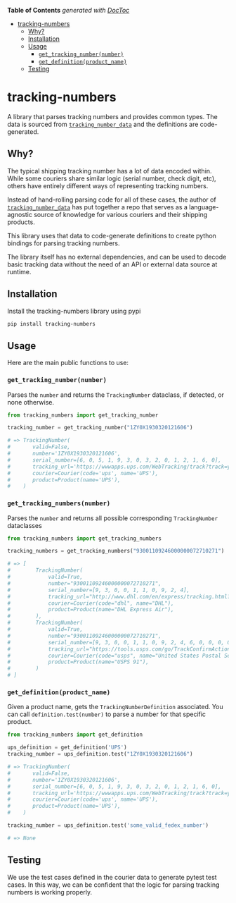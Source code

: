 <!-- START doctoc generated TOC please keep comment here to allow auto update -->
<!-- DON'T EDIT THIS SECTION, INSTEAD RE-RUN doctoc TO UPDATE -->
**Table of Contents**  *generated with [DocToc](https://github.com/thlorenz/doctoc)*

- [tracking-numbers](#tracking-numbers)
  - [Why?](#why)
  - [Installation](#installation)
  - [Usage](#usage)
    - [`get_tracking_number(number)`](#get_tracking_numbernumber)
    - [`get_definition(product_name)`](#get_definitionproduct_name)
  - [Testing](#testing)

<!-- END doctoc generated TOC please keep comment here to allow auto update -->

# tracking-numbers

A library that parses tracking numbers and provides common types.
The data is sourced from [`tracking_number_data`](https://github.com/jkeen/tracking_number_data/) and the definitions are code-generated.

## Why?

The typical shipping tracking number has a lot of data encoded within.
While some couriers share similar logic (serial number, check digit, etc), others have entirely different ways of representing tracking numbers.

Instead of hand-rolling parsing code for all of these cases, the author of [`tracking_number_data`](https://github.com/jkeen/tracking_number_data/) has put together a repo that serves as a language-agnostic source of knowledge for various couriers and their shipping products.

This library uses that data to code-generate definitions to create python bindings for parsing tracking numbers.

The library itself has no external dependencies, and can be used to decode basic tracking data without the need of an API or external data source at runtime.

## Installation

Install the tracking-numbers library using pypi

```sh
pip install tracking-numbers
```

## Usage

Here are the main public functions to use:

### `get_tracking_number(number)`

Parses the `number` and returns the `TrackingNumber` dataclass, if detected, or none otherwise.

```python
from tracking_numbers import get_tracking_number

tracking_number = get_tracking_number("1ZY0X1930320121606")

# => TrackingNumber(
#       valid=False,
#       number='1ZY0X1930320121606',
#       serial_number=[6, 0, 5, 1, 9, 3, 0, 3, 2, 0, 1, 2, 1, 6, 0],
#       tracking_url='https://wwwapps.ups.com/WebTracking/track?track=yes&trackNums=1ZY0X1930320121604',
#       courier=Courier(code='ups', name='UPS'),
#       product=Product(name='UPS'),
#    )
```

### `get_tracking_numbers(number)`

Parses the `number` and returns all possible corresponding `TrackingNumber` dataclasses

```python
from tracking_numbers import get_tracking_numbers

tracking_numbers = get_tracking_numbers("93001109246000000072710271")

# => [
#        TrackingNumber(
#            valid=True,
#            number="93001109246000000072710271",
#            serial_number=[9, 3, 0, 0, 1, 1, 0, 9, 2, 4],
#            tracking_url="http://www.dhl.com/en/express/tracking.html?brand=DHL&AWB=93001109246000000072710271",
#            courier=Courier(code="dhl", name="DHL"),
#            product=Product(name="DHL Express Air"),
#        ),
#        TrackingNumber(
#            valid=True,
#            number="93001109246000000072710271",
#            serial_number=[9, 3, 0, 0, 1, 1, 0, 9, 2, 4, 6, 0, 0, 0, 0, 0, 0, 0, 7, 2, 7, 1, 0, 2, 7],
#            tracking_url="https://tools.usps.com/go/TrackConfirmAction?tLabels=93001109246000000072710271",
#            courier=Courier(code="usps", name="United States Postal Service"),
#            product=Product(name="USPS 91"),
#        )
# ]
```

### `get_definition(product_name)`

Given a product name, gets the `TrackingNumberDefinition` associated.
You can call `definition.test(number)` to parse a number for that specific product.

```python
from tracking_numbers import get_definition

ups_definition = get_definition('UPS')
tracking_number = ups_definition.test("1ZY0X1930320121606")

# => TrackingNumber(
#       valid=False,
#       number='1ZY0X1930320121606',
#       serial_number=[6, 0, 5, 1, 9, 3, 0, 3, 2, 0, 1, 2, 1, 6, 0],
#       tracking_url='https://wwwapps.ups.com/WebTracking/track?track=yes&trackNums=1ZY0X1930320121604',
#       courier=Courier(code='ups', name='UPS'),
#       product=Product(name='UPS'),
#    )

tracking_number = ups_definition.test('some_valid_fedex_number')

# => None
```

## Testing

We use the test cases defined in the courier data to generate pytest test cases.
In this way, we can be confident that the logic for parsing tracking numbers is working properly.
